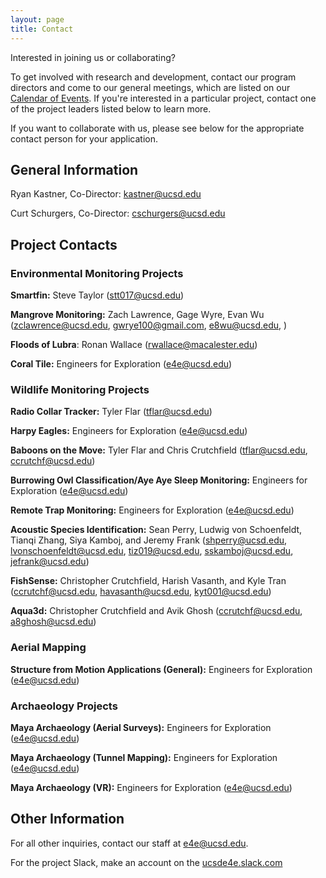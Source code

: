 ```yaml
---
layout: page
title: Contact
---
```

Interested in joining us or collaborating?

To get involved with research and development, contact our program directors and come to our general meetings, which are listed on our [Calendar of Events]({{site.url}}/calendar). If you're interested in a particular project, contact one of the project leaders listed below to learn more.

If you want to collaborate with us, please see below for the appropriate contact person for your application.

## General Information
Ryan Kastner, Co-Director: [kastner@ucsd.edu](mailto:kastner@ucsd.edu)  

Curt Schurgers, Co-Director: [cschurgers@ucsd.edu](mailto:cschurgers@ucsd.edu)

## Project Contacts
### Environmental Monitoring Projects
**Smartfin:** Steve Taylor ([stt017@ucsd.edu](mailto:stt017@ucsd.edu))

**Mangrove Monitoring:** Zach Lawrence, Gage Wyre, Evan Wu ([zclawrence@ucsd.edu](mailto:zclawrence@ucsd.edu), [gwrye100@gmail.com](mailto:gwrye100@gmail.com), [e8wu@ucsd.edu](mailto:e8wu@ucsd.edu), )

**Floods of Lubra**: Ronan Wallace ([rwallace@macalester.edu](mailto:rwallace@macalester.edu))

**Coral Tile:** Engineers for Exploration ([e4e@ucsd.edu](mailto:e4e@ucsd.edu))

### Wildlife Monitoring Projects

**Radio Collar Tracker:** Tyler Flar ([tflar@ucsd.edu](mailto:tflar@ucsd.edu))

**Harpy Eagles:** Engineers for Exploration ([e4e@ucsd.edu](mailto:e4e@ucsd.edu))

**Baboons on the Move:** Tyler Flar and Chris Crutchfield ([tflar@ucsd.edu](mailto:tflar@ucsd.edu), [ccrutchf@ucsd.edu](mailto:ccrutchf@ucsd.edu))

**Burrowing Owl Classification/Aye Aye Sleep Monitoring:** Engineers for Exploration ([e4e@ucsd.edu](mailto:e4e@ucsd.edu))

**Remote Trap Monitoring:** Engineers for Exploration ([e4e@ucsd.edu](mailto:e4e@ucsd.edu))

**Acoustic Species Identification:** Sean Perry, Ludwig von Schoenfeldt, Tianqi Zhang, Siya Kamboj, and Jeremy Frank ([shperry@ucsd.edu](mailto:shperry@ucsd.edu), [lvonschoenfeldt@ucsd.edu](mailto:lvonschoenfeldt@ucsd.edu), [tiz019@ucsd.edu](mailto:tiz019@ucsd.edu), [sskamboj@ucsd.edu](mailto:sskamboj@ucsd.edu), [jefrank@ucsd.edu](mailto:jefrank@ucsd.edu))

**FishSense:**  Christopher Crutchfield, Harish Vasanth, and Kyle Tran ([ccrutchf@ucsd.edu](mailto:ccrutchf@ucsd.edu), [havasanth@ucsd.edu](mailto:havasanth@ucsd.edu), [kyt001@ucsd.edu](mailto:kyt001@ucsd.edu))

**Aqua3d:** Christopher Crutchfield and Avik Ghosh ([ccrutchf@ucsd.edu](mailto:ccrutchf@ucsd.edu), [a8ghosh@ucsd.edu](mailto:a8ghosh@ucsd.edu)) 

### Aerial Mapping

**Structure from Motion Applications (General):** Engineers for Exploration ([e4e@ucsd.edu](mailto:e4e@ucsd.edu))

### Archaeology Projects
**Maya Archaeology (Aerial Surveys):** Engineers for Exploration ([e4e@ucsd.edu](mailto:e4e@ucsd.edu))

**Maya Archaeology (Tunnel Mapping):** Engineers for Exploration ([e4e@ucsd.edu](mailto:e4e@ucsd.edu))

**Maya Archaeology (VR):**  Engineers for Exploration ([e4e@ucsd.edu](mailto:e4e@ucsd.edu))

## Other Information
For all other inquiries, contact our staff at [e4e@ucsd.edu](mailto:e4e@ucsd.edu).

For the project Slack, make an account on the [ucsde4e.slack.com](https://ucsde4e.slack.com/)
